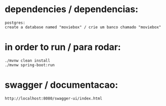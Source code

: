 # dependencies / dependencias:

```
postgres:
create a database named "moviebox" / crie um banco chamado "moviebox"
```

# in order to run / para rodar:

```
./mvnw clean install
./mvnw spring-boot:run
```

# swagger / documentacao:

```
http://localhost:8080/swagger-ui/index.html
```